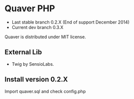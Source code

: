 Quaver PHP
==========
* Last stable branch 0.2.X (End of support December 2014)
* Current dev branch 0.3.X

Quaver is distributed under MIT license.

External Lib
------------
* Twig by SensioLabs.


Install version 0.2.X
---------------------
Import quaver.sql and check config.php
